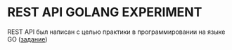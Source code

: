 # REST API GOLANG EXPERIMENT 

REST API был написан с целью практики в программировании на языке GO ([задание](TASK.md))